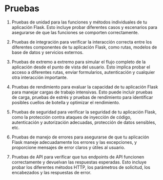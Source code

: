 # Pruebas

1. Pruebas de unidad para las funciones y métodos individuales de tu aplicación
Flask. Esto incluye probar diferentes casos y escenarios para asegurarse de que
las funciones se comporten correctamente.  

2. Pruebas de integración para verificar la interacción correcta entre los
diferentes componentes de tu aplicación Flask, como rutas, modelos de base de
datos y servicios externos.  

3. Pruebas de extremo a extremo para simular el flujo completo de la aplicación
desde el punto de vista del usuario. Esto implica probar el acceso a diferentes
rutas, enviar formularios, autenticación y cualquier otra interacción
importante.  

4. Pruebas de rendimiento para evaluar la capacidad de tu aplicación Flask para
manejar cargas de trabajo intensivas. Esto puede incluir pruebas de carga,
pruebas de estrés y pruebas de rendimiento para identificar posibles cuellos de
botella y optimizar el rendimiento.  

5. Pruebas de seguridad para verificar la seguridad de tu aplicación Flask, como
la protección contra ataques de inyección de código, autenticación y
autorización adecuadas, protección de datos sensibles, etc.  

6. Pruebas de manejo de errores para asegurarse de que tu aplicación Flask
maneje adecuadamente los errores y las excepciones, y proporcione mensajes de
error claros y útiles al usuario.  

7. Pruebas de API para verificar que tus endpoints de API funcionen
correctamente y devuelvan las respuestas esperadas. Esto incluye probar los
diferentes métodos HTTP, los parámetros de solicitud, los encabezados y las
respuestas de error.  

